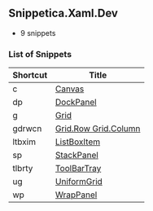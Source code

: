 ﻿## Snippetica.Xaml.Dev

* 9 snippets

### List of Snippets

Shortcut | Title
-------- | -----
c|[Canvas](Canvas.snippet)
dp|[DockPanel](DockPanel.snippet)
g|[Grid](Grid.snippet)
gdrwcn|[Grid\.Row Grid\.Column](GridRowGridColumn.snippet)
ltbxim|[ListBoxItem](ListBoxItem.snippet)
sp|[StackPanel](StackPanel.snippet)
tlbrty|[ToolBarTray](ToolBarTray.snippet)
ug|[UniformGrid](UniformGrid.snippet)
wp|[WrapPanel](WrapPanel.snippet)
